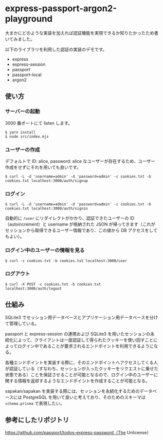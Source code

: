 # express-passport-argon2-playground

大まかにどのような実装を加えれば認証機能を実現できるか知りたかったため書いてみました。

以下のライブラリを利用した認証の実装のデモです。

* express
* express-session
* passport
* passport-local
* argon2

## 使い方

### サーバーの起動

3000 番ポートにて listen します。

```shell
$ yarn install
$ node src/index.mjs
```

### ユーザーの作成

デフォルトで ID: alice, password: alice なユーザーが存在するため、ユーザー作成をせずにそれを用いても良いです。

```shell
$ curl -L -d 'username=admin' -d 'password=admin' -c cookies.txt -b cookies.txt localhost:3000/auth/signup
```

### ログイン

```shell
$ curl -L -d 'username=admin' -d 'password=admin' -c cookies.txt -b cookies.txt localhost:3000/auth/signin
```

自動的に `/user` にリダイレクトがかかり、認証できたユーザーの ID（autoincrement）と username が格納された JSON が帰ってきます（これがセッションから取得できるユーザー情報であり、この値から DB アクセスをしてもよい）。

### ログイン中のユーザーの情報を見る

```shell
$ curl -c cookies.txt -b cookies.txt localhost:3000/user
```

### ログアウト

```shell
$ curl -X POST -c cookies.txt -b cookies.txt localhost:3000/auth/logout
```

## 仕組み

SQLite3 でセッション用データベースとアプリケーション用データベースを分けて管理している。

passport と express-session の連携および SQLite3 を用いたセッションの永続化によって、クライアントは一度認証して得られたクッキーを使い回すことによってログイン中であることが要求されるエンドポイントを利用できるようになる。

各種エンドポイントを実装する際に、そのエンドポイントへアクセスしてくる人が認証している（すなわち、セッションが入ったクッキーをリクエストに乗せた状態である）ことを保証させることが可能となるので、ログイン中のユーザーに関する情報を返却するようなエンドポイントを作成することが可能となる。

sapakan/sapakan を実装する際には、セッションを永続化するためのデータベースには PostgreSQL を用いて良いと考えており、そのためのスキーマは `schema.prisma` で表現したい。

## 参考にしたリポジトリ

https://github.com/passport/todos-express-password（The Unlicense）